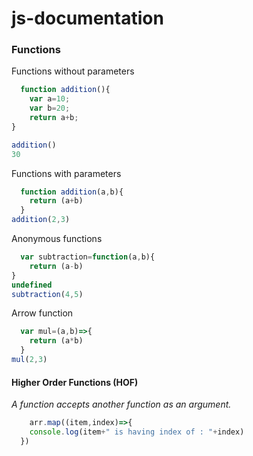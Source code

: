 # js-documentation

### Functions
Functions without parameters
```javascript
  function addition(){
    var a=10;
    var b=20;
    return a+b;
}

addition()
30
```
Functions with parameters

```javascript
  function addition(a,b){
    return (a+b)
  }
addition(2,3)
```
Anonymous functions

```javascript
  var subtraction=function(a,b){
    return (a-b)
}
undefined
subtraction(4,5)
```
Arrow function

```javascript
  var mul=(a,b)=>{
    return (a*b)
  }
mul(2,3)
```
#### Higher Order Functions (HOF)
*A function accepts another function as an argument.*

```javascript
    arr.map((item,index)=>{
    console.log(item+" is having index of : "+index)
  })
```
